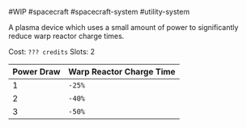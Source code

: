 #WIP #spacecraft #spacecraft-system #utility-system

A plasma device which uses a small amount of power to significantly reduce warp reactor charge times.

Cost: `??? credits`
Slots: 2

| Power Draw | Warp Reactor Charge Time |
|------------|--------------------------|
| 1 | `-25%` |
| 2 | `-40%` |
| 3 | `-50%` |